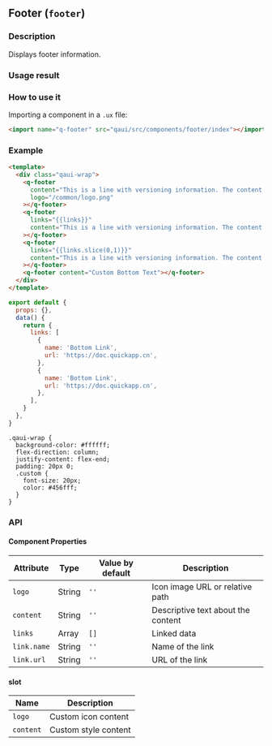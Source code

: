 ## Footer (`footer`)

### Description

Displays footer information.

### Usage result

<preview url="https://editor.quickapp.cn/preview/2011/sL/2011sL1yEg08/build/pages/footer"/>

### How to use it

Importing a component in a `.ux` file:

```html
<import name="q-footer" src="qaui/src/components/footer/index"></import>
```

### Example

```html
<template>
  <div class="qaui-wrap">
    <q-footer
      content="This is a line with versioning information. The content is customized."
      logo="/common/logo.png"
    ></q-footer>
    <q-footer
      links="{{links}}"
      content="This is a line with versioning information. The content is customized."
    ></q-footer>
    <q-footer
      links="{{links.slice(0,1)}}"
      content="This is a line with versioning information. The content is customized."
    ></q-footer>
    <q-footer content="Custom Bottom Text"></q-footer>
  </div>
</template>
```

```js
export default {
  props: {},
  data() {
    return {
      links: [
        {
          name: 'Bottom Link',
          url: 'https://doc.quickapp.cn',
        },
        {
          name: 'Bottom Link',
          url: 'https://doc.quickapp.cn',
        },
      ],
    }
  },
}
```

```less
.qaui-wrap {
  background-color: #ffffff;
  flex-direction: column;
  justify-content: flex-end;
  padding: 20px 0;
  .custom {
    font-size: 20px;
    color: #456fff;
  }
}
```

### API

#### Component Properties

| Attribute   | Type   | Value by default | Description                        |
| ----------- | ------ | ---------------- | ---------------------------------- |
| `logo`      | String | `''`             | Icon image URL or relative path    |
| `content`   | String | `''`             | Descriptive text about the content |
| `links`     | Array  | `[]`             | Linked data                        |
| `link.name` | String | `''`             | Name of the link                   |
| `link.url`  | String | `''`             | URL of the link                    |

#### slot

| Name      | Description          |
| --------- | -------------------- |
| `logo`    | Custom icon content  |
| `content` | Custom style content |
